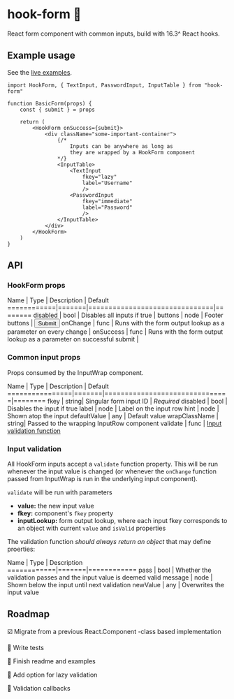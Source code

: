 # hook-form :bug: #

React form component with common inputs, build with 16.3^ React hooks.

## Example usage ##

See the [live examples](https://tapsaman.github.io/hook-form/).

```JSX
import HookForm, { TextInput, PasswordInput, InputTable } from "hook-form"

function BasicForm(props) {
	const { submit } = props

	return (
		<HookForm onSuccess={submit}>
			<div className="some-important-container">
				{/*
					Inputs can be anywhere as long as
					they are wrapped by a HookForm component
				*/}
				<InputTable>
					<TextInput
						fkey="lazy"
						label="Username"
						/>
					<PasswordInput
						fkey="immediate"
						label="Password"
						/>	
				</InputTable>
			</div>
		</HookForm>
	)
}
```

## API ##

### HookForm props ###

Name 		| Type	| Description 					| Default
============|=======|===============================|========
disabled	| bool	| Disables all inputs if true	|
buttons		| node	| Footer buttons				| <button type="submit">Submit</button>
onChange	| func	| Runs with the form output lookup as a parameter on every change | 
onSuccess	| func	| Runs with the form output lookup as a parameter on successful submit | 

### Common input props ###

Props consumed by the InputWrap component.

Name 			| Type	| Description 					| Default
================|=======|===============================|========
fkey			| string| Singular form input ID 		| *Required*
disabled		| bool	| Disables the input if true
label			| node	| Label on the input row
hint			| node	| Shown atop the input
defaultValue	| any	| Default value
wrapClassName	| string| Passed to the wrapping InputRow component
validate		| func	| [Input validation function](#input-validation)

### Input validation ###

All HookForm inputs accept a ```validate``` function property. This will be run whenever the input value is changed (or whenever the ```onChange``` function passed from InputWrap is run in the underlying input component).

```validate``` will be run with parameters
* **value:** the new input value
* **fkey:** component's ```fkey``` property
* **inputLookup:** form output lookup, where each input fkey corresponds to an object with current ``value`` and `isValid` properties

The validation function *should always return an object* that may define proerties:

Name 		| Type	| Description 					
============|=======|============
pass		| bool 	| Whether the validation passes and the input value is deemed valid
message		| node	| Shown below the input until next validation
newValue	| any	| Overwrites the input value

## Roadmap ##

:ballot_box_with_check: Migrate from a previous React.Component -class based implementation

:black_square_button: Write tests

:black_square_button: Finish readme and examples

:black_square_button: Add option for lazy validation

:black_square_button: Validation callbacks
